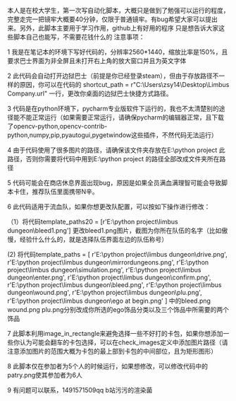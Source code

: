 本人是在校大学生，第一次写自动化脚本，大概只是做到了勉强可以运行的程度，完整走完一把镜牢大概要40分钟，仅限于普通镜牢。有bug希望大家可以提出来。另外，此脚本主要用于学习作用，github上有好用的程序
只是想告诉大家这些脚本自己也能写，不需要花钱什么的
注意事项：

1 我是在笔记本的环境下写好代码的，分辨率2560*1440，缩放比率是150%，且要求巴士界面为非全屏且未打开右上角的放大窗口并且为英文字体

2 此代码会自动打开边狱巴士（前提是你已经登录steam），但由于存放路径不一样的原因，你可以在代码的  shortcut_path = r"C:\Users\zsy14\Desktop\Limbus Company.url" 一行，更改你桌面的边狱巴士快捷方式路径。

3 代码是在python环境下，pycharm专业版软件下运行的，我也不太清楚别的途径能不能正常运行（如果需要正常运行，请确保pycharm的编辑器正常，且下载了opencv-python,opencv-contrib-python,numpy,pip,pyautogui,pygetwindow这些插件，不然代码无法运行）

4 由于代码使用了很多图片的路径，请确保该文件夹存放在E:\python project  此路径，否则你需要将代码中用到E:\python project 的路径全部改成文件夹所在路径

5 代码可能会在商店休息界面出现bug，原因是如果全员满血满理智可能会导致脚本卡住，推荐队伍里面携带N辛。

6 此代码适用于流血队，如果你想更改队配置，可以按如下操作进行修改：

（1）将代码template_paths20 = [r'E:\python project\limbus dungeon\bleed1.png'] 更改bleed1.png图片，截图为你所在队伍的名字（比如傲慢，经验什么什么的，就是选择队伍界面左边的队伍称号）

 (2) 将代码template_paths = [
    r'E:\python project\limbus dungeon\drive.png', r'E:\python project\limbus dungeon\mirrordungeons.png',
    r'E:\python project\limbus dungeon\simulation.png', r'E:\python project\limbus dungeon\enter.png',
    r'E:\python project\limbus dungeon\confirm.png', r'E:\python project\limbus dungeon\bleed.png',
    r'E:\python project\limbus dungeon\wound.png', r'E:\python project\limbus dungeon\plu.png',
    r'E:\python project\limbus dungeon\ego at begin.png'
]     中的bleed.png wound.png plu.png分别改成你所选的ego饰品分类以及三个饰品中所需要的两个饰品

7  此脚本利用image_in_rectangle来避免选择一些不好打的卡包，如果你想添加一些你认为可能会翻车的卡包选择，可以在check_images定义中添加图片路径（请注意添加图片的范围大概为卡包的最上部到卡包的中间部位，且为矩形图形）

8 此脚本仅在参加者为5个人的时候运行，如果想修改，可以修改代码中的patry.png使其参加者为6人

9 有问题可以联系，1491571509qq  b站污污的渲染菌 
